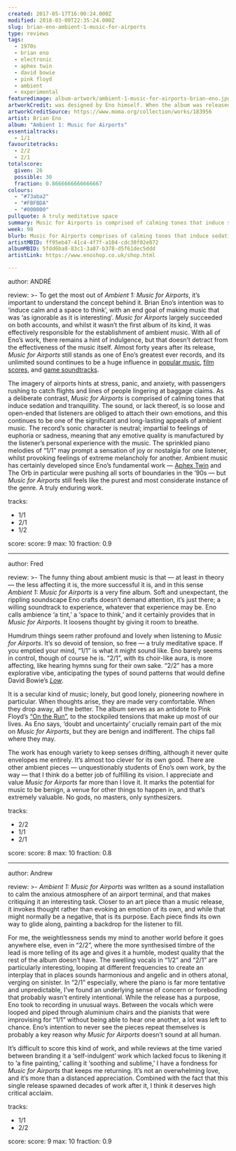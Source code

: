 ```yaml
---
created: 2017-05-17T16:00:24.000Z
modified: 2018-03-09T22:35:24.000Z
slug: brian-eno-ambient-1-music-for-airports
type: reviews
tags:
  - 1970s
  - brian eno
  - electronic
  - aphex twin
  - david bowie
  - pink floyd
  - ambient
  - experimental 
featuredimage: album-artwork/ambient-1-music-for-airports-brian-eno.jpg
artworkCredit: was designed by Eno himself. When the album was released he said its dreamy ambient tone ‘must be as ignorable as it is interesting,’ a sentiment which extended to the gentle, map-like tones of its packaging.
artworkCreditSource: https://www.moma.org/collection/works/183956
artist: Brian Eno
album: "Ambient 1: Music for Airports"
essentialtracks:
  - 1/1
favouritetracks:
  - 2/2
  - 2/1
totalscore:
  given: 26
  possible: 30
  fraction: 0.8666666666666667
colours:
  - "#73aba2"
  - "#FBFBDA"
  - "#000000"
pullquote: A truly meditative space
summary: Music for Airports is comprised of calming tones that induce sedation and tranquillity. The sound, or lack thereof, is so loose and open-ended that listeners are obliged to attach their own emotions.
week: 98
blurb: Music for Airports comprises of calming tones that induce sedation and tranquillity. Listeners are invited to float among soft, fluffy ambient clouds.
artistMBID: ff95eb47-41c4-4f7f-a104-cdc30f02e872
albumMBID: 5fdd6ba8-83c1-3a87-b378-d5f61dec5ddd
artistLink: https://www.enoshop.co.uk/shop.html

---
```

author: ANDRÉ

review: >-
  To get the most out of *Ambient 1: Music for Airports*, it’s important to understand the concept behind it. Brian Eno’s intention was to ‘induce calm and a space to think’, with an end goal of making music that was ‘as ignorable as it is interesting’. *Music for Airports* largely succeeded on both accounts, and whilst it wasn’t the first album of its kind, it was effectively responsible for the establishment of ambient music. With all of Eno’s work, there remains a hint of indulgence, but that doesn’t detract from the effectiveness of the music itself. Almost forty years after its release, *Music for Airports* still stands as one of Eno’s greatest ever records, and its unlimited sound continues to be a huge influence in [popular music](https://www.youtube.com/watch?v=D0JvrQ1MrU8&t=17s), [film scores](https://www.youtube.com/watch?v=gHxi-HSgNPc), and [game soundtracks](https://www.youtube.com/watch?v=laZusNy8QiY).

  The imagery of airports hints at stress, panic, and anxiety, with passengers rushing to catch flights and lines of people lingering at baggage claims. As a deliberate contrast, *Music for Airports* is comprised of calming tones that induce sedation and tranquillity. The sound, or lack thereof, is so loose and open-ended that listeners are obliged to attach their own emotions, and this continues to be one of the significant and long-lasting appeals of ambient music. The record’s sonic character is neutral; impartial to feelings of euphoria or sadness, meaning that any emotive quality is manufactured by the listener’s personal experience with the music. The sprinkled piano melodies of “1/1” may prompt a sensation of joy or nostalgia for one listener, whilst provoking feelings of extreme melancholy for another. Ambient music has certainly developed since Eno’s fundamental work — [Aphex Twin](/reviews/aphex-twin-richard-d-james-album/) and The Orb in particular were pushing all sorts of boundaries in the ’90s — but *Music for Airports* still feels like the purest and most considerate instance of the genre. A truly enduring work.

tracks:
  - 1/1
  - ­2/1
  - ­1/2

score:
  score: 9
  max: 10
  fraction: 0.9

---
author: Fred

review: >-
  The funny thing about ambient music is that — at least in theory — the less affecting it is, the more successful it is, and in this sense *Ambient 1: Music for Airports* is a very fine album. Soft and unexpectant, the rippling soundscape Eno crafts doesn’t demand attention, it’s just there; a willing soundtrack to experience, whatever that experience may be. Eno calls ambience ‘a tint,’ a ‘space to think,’ and it certainly provides that in *Music for Airports*. It loosens thought by giving it room to breathe. 
  
  Humdrum things seem rather profound and lovely when listening to *Music for Airports*. It’s so devoid of tension, so free — a truly meditative space. If you emptied your mind, “1/1” is what it might sound like. Eno barely seems in control, though of course he is. “2/1”, with its choir-like aura, is more affecting, like hearing hymns sung for their own sake. “2/2” has a more explorative vibe, anticipating the types of sound patterns that would define David Bowie’s [*Low*](/reviews/david-bowie-low/).

  It is a secular kind of music; lonely, but good lonely, pioneering nowhere in particular. When thoughts arise, they are made very comfortable. When they drop away, all the better. The album serves as an antidote to Pink Floyd’s [“On the Run”](https://www.youtube.com/watch?v=VouHPeO4Gls), to the stockpiled tensions that make up most of our lives. As Eno says, ‘doubt and uncertainty’ crucially remain part of the mix on *Music for Airports*, but they are benign and indifferent. The chips fall where they may. 
  
  The work has enough variety to keep senses drifting, although it never quite envelopes me entirely. It’s almost too clever for its own good. There are other ambient pieces — unquestionably students of Eno’s own work, by the way — that I think do a better job of fulfilling its vision. I appreciate and value *Music for Airports* far more than I love it. It marks the potential for music to be benign, a venue for other things to happen in, and that’s extremely valuable. No gods, no masters, only synthesizers.

tracks:
  - 2/2
  - ­1/1
  - ­2/1

score:
  score: 8
  max: 10
  fraction: 0.8

---
author: Andrew

review: >-
  *Ambient 1: Music for Airports* was written as a sound installation to calm the anxious atmosphere of an airport terminal, and that makes critiquing it an interesting task. Closer to an art piece than a music release, it invokes thought rather than evoking an emotion of its own, and while that might normally be a negative, that is its purpose. Each piece finds its own way to glide along, painting a backdrop for the listener to fill. 
  
  For me, the weightlessness sends my mind to another world before it goes anywhere else, even in “2/2”, where the more synthesised timbre of the lead is more telling of its age and gives it a humble, modest quality that the rest of the album doesn’t have. The swelling vocals in “1/2” and “2/1” are particularly interesting, looping at different frequencies to create an interplay that in places sounds harmonious and angelic and in others atonal, verging on sinister. In “2/1” especially, where the piano is far more tentative and unpredictable, I’ve found an underlying sense of concern or foreboding that probably wasn’t entirely intentional. While the release has a purpose, Eno took to recording in unusual ways. Between the vocals which were looped and piped through aluminium chairs and the pianists that were improvising for “1/1” without being able to hear one another, a lot was left to chance. Eno’s intention to never see the pieces repeat themselves is probably a key reason why *Music for Airports* doesn’t sound at all human.

  It’s difficult to score this kind of work, and while reviews at the time varied between branding it a ‘self-indulgent’ work which lacked focus to likening it to ‘a fine painting,’ calling it ‘soothing and sublime,’ I have a fondness for *Music for Airports* that keeps me returning. It’s not an overwhelming love, and it’s more than a distanced appreciation. Combined with the fact that this single release spawned decades of work after it, I think it deserves high critical acclaim.

tracks:
  - 1/1
  - ­2/2
  
score:
  score: 9
  max: 10
  fraction: 0.9
